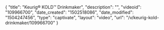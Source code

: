 {
    "title": "Keurig&reg; KOLD&trade; Drinkmaker",
    "description": "",
    "videoid": "109966700",
    "date_created": "1502518086",
    "date_modified": "1504247456",
    "type": "captivate",
    "layout": "video",
    "url": "\/v\/keurig-kold-drinkmaker\/109966700"
}